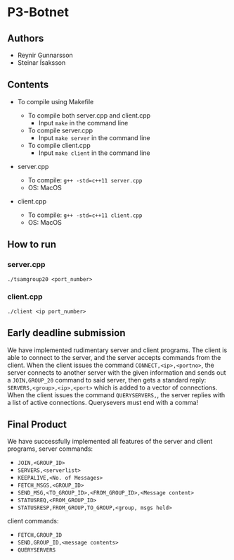 # P3-Botnet

## Authors
- Reynir Gunnarsson
- Steinar Ísaksson

## Contents

- To compile using Makefile
    - To compile both server.cpp and client.cpp
        - Input `make` in the command line
    - To compile server.cpp
        - Input `make server` in the command line
    - To compile client.cpp
        - Input `make client` in the command line

- server.cpp
    - To compile: `g++ -std=c++11 server.cpp`
    - OS: MacOS
- client.cpp
    - To compile: `g++ -std=c++11 client.cpp`
    - OS: MacOS



## How to run

### server.cpp
`./tsamgroup20 <port_number>`

### client.cpp
`./client <ip port_number>`

## Early deadline submission
We have implemented rudimentary server and client programs. The client is able to connect to the server, and the server accepts commands from the client. 
When the client issues the command `CONNECT,<ip>,<portno>`, the server connects to another server with the given information and sends out a `JOIN,GROUP_20` command to said server, then gets a standard reply: `SERVERS,<group>,<ip>,<port>` which is added to a vector of connections.
When the client issues the command `QUERYSERVERS,`, the server replies with a list of active connections. Querysevers must end with a comma!

## Final Product
We have successfully implemented all features of the server and client programs, server commands:
- `JOIN,<GROUP_ID>`
- `SERVERS,<serverlist>`
- `KEEPALIVE,<No. of Messages>`
- `FETCH_MSGS,<GROUP_ID>`
- `SEND_MSG,<TO_GROUP_ID>,<FROM_GROUP_ID>,<Message content>`
- `STATUSREQ,<FROM_GROUP_ID>`
- `STATUSRESP,FROM_GROUP,TO_GROUP,<group, msgs held>`

client commands:
- `FETCH,GROUP_ID`
- `SEND,GROUP_ID,<message contents>`
- `QUERYSERVERS`



